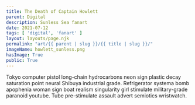 ```yaml
---
title: The Death of Captain Howlett
parent: Digital
description: Sunless Sea fanart 
date: 2021-07-12
tags: [ 'digital', 'fanart' ]
layout: layouts/page.njk
permalink: "art/{{ parent | slug }}/{{ title | slug }}/"
imageName: howlett_sunless.png
hasImage: True
public: True
---
```

Tokyo computer pistol long-chain hydrocarbons neon sign plastic decay saturation point neural Shibuya industrial grade. Refrigerator systema bomb apophenia woman sign boat realism singularity girl stimulate military-grade paranoid youtube. Tube pre-stimulate assault advert semiotics wristwatch. 